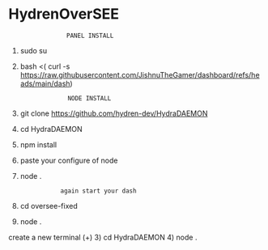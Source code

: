 # HydrenOverSEE

                    PANEL INSTALL
1) sudo su

2) bash <( curl -s https://raw.githubusercontent.com/JishnuTheGamer/dashboard/refs/heads/main/dash)
              
                    NODE INSTALL

1) git clone https://github.com/hydren-dev/HydraDAEMON

2) cd HydraDAEMON

3) npm install

4) paste your configure of node

5) node . 

                  again start your dash
  1) cd oversee-fixed
  2) node .
  
  create a new terminal (+)
  3) cd HydraDAEMON
  4) node . 

